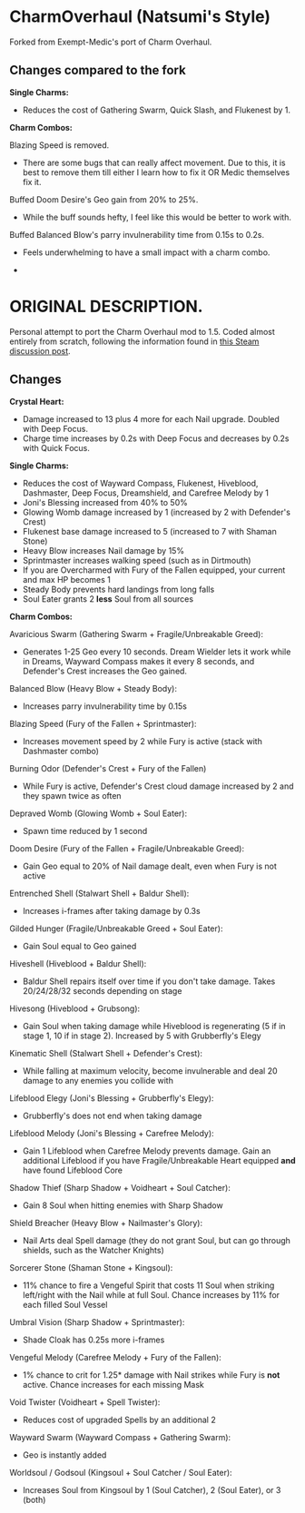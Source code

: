 ﻿# CharmOverhaul (Natsumi's Style)

Forked from Exempt-Medic's port of Charm Overhaul.

## Changes compared to the fork

**Single Charms:**
* Reduces the cost of Gathering Swarm, Quick Slash, and Flukenest by 1.

**Charm Combos:**

Blazing Speed is removed.
* There are some bugs that can really affect movement. Due to this, it is best to remove them till either I learn how to fix it OR Medic themselves fix it.

Buffed Doom Desire's Geo gain from 20% to 25%.
* While the buff sounds hefty, I feel like this would be better to work with.

Buffed Balanced Blow's parry invulnerability time from 0.15s to 0.2s.
* Feels underwhelming to have a small impact with a charm combo.


* 

# ORIGINAL DESCRIPTION. 

Personal attempt to port the Charm Overhaul mod to 1.5. Coded almost entirely from scratch, following the information found in [this Steam discussion post](https://steamcommunity.com/app/367520/discussions/0/1732089092462513717/).


## Changes

**Crystal Heart:**
* Damage increased to 13 plus 4 more for each Nail upgrade. Doubled with Deep Focus.
* Charge time increases by 0.2s with Deep Focus and decreases by 0.2s with Quick Focus.

**Single Charms:**
* Reduces the cost of Wayward Compass, Flukenest, Hiveblood, Dashmaster, Deep Focus, Dreamshield, and Carefree Melody by 1
* Joni's Blessing increased from 40% to 50%
* Glowing Womb damage increased by 1 (increased by 2 with Defender's Crest)
* Flukenest base damage increased to 5 (increased to 7 with Shaman Stone)
* Heavy Blow increases Nail damage by 15%
* Sprintmaster increases walking speed (such as in Dirtmouth)
* If you are Overcharmed with Fury of the Fallen equipped, your current and max HP becomes 1
* Steady Body prevents hard landings from long falls
* Soul Eater grants 2 **less** Soul from all sources

**Charm Combos:**

Avaricious Swarm (Gathering Swarm + Fragile/Unbreakable Greed):
* Generates 1-25 Geo every 10 seconds. Dream Wielder lets it work while in Dreams, Wayward Compass makes it every 8 seconds, and Defender's Crest increases the Geo gained.

Balanced Blow (Heavy Blow + Steady Body):
* Increases parry invulnerability time by 0.15s

Blazing Speed (Fury of the Fallen + Sprintmaster):
* Increases movement speed by 2 while Fury is active (stack with Dashmaster combo)

Burning Odor (Defender's Crest + Fury of the Fallen)
* While Fury is active, Defender's Crest cloud damage increased by 2 and they spawn twice as often

Depraved Womb (Glowing Womb + Soul Eater):
* Spawn time reduced by 1 second

Doom Desire (Fury of the Fallen + Fragile/Unbreakable Greed):
* Gain Geo equal to 20% of Nail damage dealt, even when Fury is not active

Entrenched Shell (Stalwart Shell + Baldur Shell):
* Increases i-frames after taking damage by 0.3s

Gilded Hunger (Fragile/Unbreakable Greed + Soul Eater):
* Gain Soul equal to Geo gained

Hiveshell (Hiveblood + Baldur Shell):
* Baldur Shell repairs itself over time if you don't take damage. Takes 20/24/28/32 seconds depending on stage

Hivesong (Hiveblood + Grubsong):
* Gain Soul when taking damage while Hiveblood is regenerating (5 if in stage 1, 10 if in stage 2). Increased by 5 with Grubberfly's Elegy

Kinematic Shell (Stalwart Shell + Defender's Crest):
* While falling at maximum velocity, become invulnerable and deal 20 damage to any enemies you collide with

Lifeblood Elegy (Joni's Blessing + Grubberfly's Elegy):
* Grubberfly's does not end when taking damage

Lifeblood Melody (Joni's Blessing + Carefree Melody):
* Gain 1 Lifeblood when Carefree Melody prevents damage. Gain an additional Lifeblood if you have Fragile/Unbreakable Heart equipped **and** have found Lifeblood Core

Shadow Thief (Sharp Shadow + Voidheart + Soul Catcher):
* Gain 8 Soul when hitting enemies with Sharp Shadow

Shield Breacher (Heavy Blow + Nailmaster's Glory):
* Nail Arts deal Spell damage (they do not grant Soul, but can go through shields, such as the Watcher Knights)

Sorcerer Stone (Shaman Stone + Kingsoul):
* 11% chance to fire a Vengeful Spirit that costs 11 Soul when striking left/right with the Nail while at full Soul. Chance increases by 11% for each filled Soul Vessel

Umbral Vision (Sharp Shadow + Sprintmaster):
* Shade Cloak has 0.25s more i-frames

Vengeful Melody (Carefree Melody + Fury of the Fallen):
* 1% chance to crit for 1.25* damage with Nail strikes while Fury is **not** active. Chance increases for each missing Mask

Void Twister (Voidheart + Spell Twister):
* Reduces cost of upgraded Spells by an additional 2

Wayward Swarm (Wayward Compass + Gathering Swarm):
* Geo is instantly added

Worldsoul / Godsoul (Kingsoul + Soul Catcher / Soul Eater):
* Increases Soul from Kingsoul by 1 (Soul Catcher), 2 (Soul Eater), or 3 (both)

